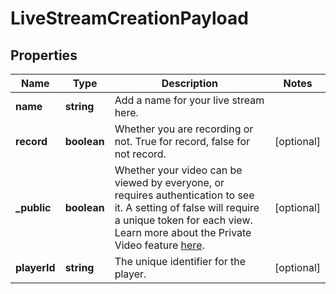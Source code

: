 
# LiveStreamCreationPayload

## Properties

Name | Type | Description | Notes
------------ | ------------- | ------------- | -------------
**name** | **string** | Add a name for your live stream here. | 
**record** | **boolean** | Whether you are recording or not. True for record, false for not record. |  [optional]
**_public** | **boolean** | Whether your video can be viewed by everyone, or requires authentication to see it. A setting of false will require a unique token for each view. Learn more about the Private Video feature [here](https://docs.api.video/docs/private-videos). |  [optional]
**playerId** | **string** | The unique identifier for the player. |  [optional]



